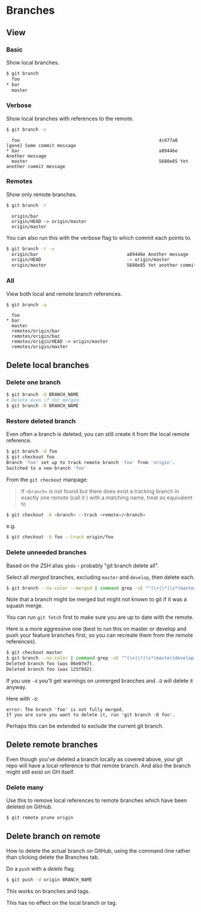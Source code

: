 # Branches

## View

### Basic

Show local branches.

```sh
$ git branch
  foo
* bar
  master
```

### Verbose

Show local branches with references to the remote.

```sh
$ git branch -v
```
```
  foo                                                    4c677a0 [gone] Some commit message
* bar                                                    a89446e Another message
  master                                                 5680e85 Yet another commit message
  ```

### Remotes

Show only remote branches.

```sh
$ git branch -r
```
```
  origin/bar
  origin/HEAD -> origin/master
  origin/master
```

You can also run this with the verbose flag to which commit each points to.

```sh
$ git branch -r -v
  origin/bar                                 a89446e Another message
  origin/HEAD                                -> origin/master
  origin/master                              5680e85 Yet another commit message
```

### All

View both local and remote branch references.

```sh
$ git branch -a
```
```
  foo
* bar
  master
  remotes/origin/bar
  remotes/origin/baz
  remotes/origin/HEAD -> origin/master
  remotes/origin/master
```



## Delete local branches

### Delete one branch

```sh
$ git branch -d BRANCH_NAME
# Delete even if not merged.
$ git branch -D BRANCH_NAME
```

### Restore deleted branch

Even often a branch is deleted, you can still create it from the local remote reference.

```sh
$ git branch -d foo
$ git checkout foo
Branch 'foo' set up to track remote branch 'foo' from 'origin'.
Switched to a new branch 'foo'
```

From the `git checkout` manpage:

> If `<branch>` is not found but there does exist a tracking branch in exactly one remote (call it <remote>) with a matching name, treat as equivalent to

```sh
$ git checkout -b <branch> --track <remote>/<branch>
```

e.g.

```sh
$ git checkout -b foo --track origin/foo
```

### Delete unneeded branches

Based on the ZSH alias `gbda` - probably "git branch delete all".

Select all _merged_ branches, excluding `master` and `develop`, then delete each.

```sh
$ git branch --no-color --merged | command grep -vE "^(\+|\*|\s*(master|develop)\s*$)" | command xargs -n 1 git branch -d
```

Note that a branch might be merged but might not known to git if it was a squash merge.

You can run `git fetch` first to make sure you are up to date with the remote.

Here is a more aggressive one (best to run this on master or develop and push your feature branches first, so you can recreate them from the remote references).

```sh
$ git checkout master
$ git branch --no-color | command grep -vE "^(\+|\*|\s*(master|develop)\s*$)" | command xargs -n 1 git branch -D
Deleted branch foo (was 06e07e7).
Deleted branch foo (was 125f0d2).
```

If you use `-d` you'll get warnings on unmerged branches and `-D` will delete it anyway.

Here with `-d`:
```
error: The branch 'foo' is not fully merged.
If you are sure you want to delete it, run 'git branch -D foo'.
```

Perhaps this can be extended to exclude the current git branch.


## Delete remote branches

Even though you've deleted a branch locally as covered above, your git repo will have a local reference to that remote branch. And also the branch might still exist on GH itself.

### Delete many

Use this to remove local references to remote branches which have been deleted on GitHub.

```sh
$ git remote prune origin
```

## Delete branch on remote

How to delete the actual branch on GitHub, using the command-line rather than clicking delete the Branches tab.

Do a `push` with a _delete_ flag.

```sh
$ git push -d origin BRANCH_NAME
```

This works on branches and tags.

This has no effect on the local branch or tag.
